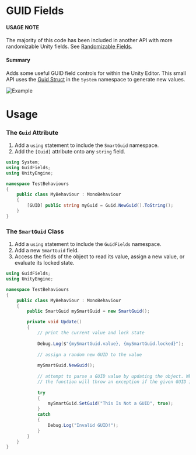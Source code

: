# GUID Fields
#### USAGE NOTE
The majority of this code has been included in another API with more randomizable Unity fields. See [Randomizable Fields](https://github.com/austephner/RandomizableFields).

#### Summary
Adds some useful GUID field controls for within the Unity Editor. This small API uses the [Guid Struct](https://docs.microsoft.com/en-us/dotnet/api/system.guid?view=net-5.0) in the `System` namespace to generate new values.

![Example](https://i.imgur.com/kETVeFu.gif)

# Usage
### The `Guid` Attribute
1. Add a `using` statement to include the `SmartGuid` namespace.
2. Add the `[Guid]` attribute onto any `string` field. 
```c#
using System;
using GuidFields;
using UnityEngine;

namespace TestBehaviours
{
    public class MyBehaviour : MonoBehaviour
    {
        [GUID] public string myGuid = Guid.NewGuid().ToString();
    }
}
```

### The `SmartGuid` Class
1. Add a `using` statement to include the `GuidFields` namespace.
2. Add a new `SmartGuid` field.
3. Access the fields of the object to read its value, assign a new value, or evaluate its locked state.
```c#
using GuidFields;
using UnityEngine;

namespace TestBehaviours
{
    public class MyBehaviour : MonoBehaviour
    {
        public SmartGuid mySmartGuid = new SmartGuid();

        private void Update()
        {
            // print the current value and lock state
        
            Debug.Log($"{mySmartGuid.value}, {mySmartGuid.locked}");
            
            // assign a random new GUID to the value
            
            mySmartGuid.NewGuid(); 
            
            // attempt to parse a GUID value by updating the object. When the second parameter is true,
            // the function will throw an exception if the given GUID isn't valid.
            
            try 
            {
                mySmartGuid.SetGuid("This Is Not a GUID", true);
            } 
            catch 
            {
                Debug.Log("Invalid GUID!");
            }
        }
    }
}
```